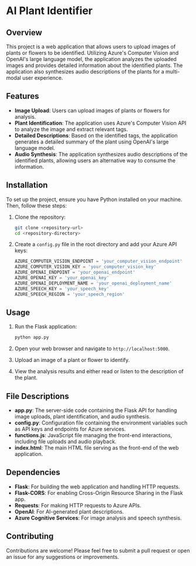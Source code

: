 # AI Plant Identifier

## Overview

This project is a web application that allows users to upload images of plants or flowers to be identified. Utilizing Azure's Computer Vision and OpenAI's large language model, the application analyzes the uploaded images and provides detailed information about the identified plants. The application also synthesizes audio descriptions of the plants for a multi-modal user experience.

## Features

- **Image Upload**: Users can upload images of plants or flowers for analysis.
- **Plant Identification**: The application uses Azure's Computer Vision API to analyze the image and extract relevant tags.
- **Detailed Descriptions**: Based on the identified tags, the application generates a detailed summary of the plant using OpenAI's large language model.
- **Audio Synthesis**: The application synthesizes audio descriptions of the identified plants, allowing users an alternative way to consume the information.

## Installation

To set up the project, ensure you have Python installed on your machine. Then, follow these steps:

1. Clone the repository:

   ```bash
   git clone <repository-url>
   cd <repository-directory>
   ```

2. Create a `config.py` file in the root directory and add your Azure API keys:

   ```python
   AZURE_COMPUTER_VISION_ENDPOINT = 'your_computer_vision_endpoint'
   AZURE_COMPUTER_VISION_KEY = 'your_computer_vision_key'
   AZURE_OPENAI_ENDPOINT = 'your_openai_endpoint'
   AZURE_OPENAI_KEY = 'your_openai_key'
   AZURE_OPENAI_DEPLOYMENT_NAME = 'your_openai_deployment_name'
   AZURE_SPEECH_KEY = 'your_speech_key'
   AZURE_SPEECH_REGION = 'your_speech_region'
   ```

## Usage

1. Run the Flask application:

   ```bash
   python app.py
   ```

2. Open your web browser and navigate to `http://localhost:5000`.

3. Upload an image of a plant or flower to identify.

4. View the analysis results and either read or listen to the description of the plant.

## File Descriptions

- **app.py**: The server-side code containing the Flask API for handling image uploads, plant identification, and audio synthesis.
- **config.py**: Configuration file containing the environment variables such as API keys and endpoints for Azure services.
- **functions.js**: JavaScript file managing the front-end interactions, including file uploads and audio playback.
- **index.html**: The main HTML file serving as the front-end of the web application.

## Dependencies

- **Flask**: For building the web application and handling HTTP requests.
- **Flask-CORS**: For enabling Cross-Origin Resource Sharing in the Flask app.
- **Requests**: For making HTTP requests to Azure APIs.
- **OpenAI**: For AI-generated plant descriptions.
- **Azure Cognitive Services**: For image analysis and speech synthesis.

## Contributing

Contributions are welcome! Please feel free to submit a pull request or open an issue for any suggestions or improvements.
